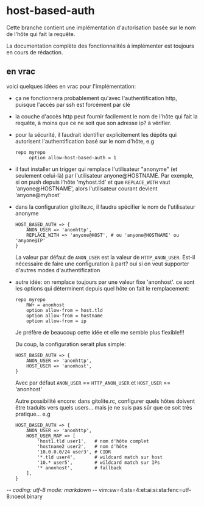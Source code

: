 # host-based-auth

Cette branche contient une implémentation d'autorisation basée sur le nom de
l'hôte qui fait la requête.

La documentation complète des fonctionnalités à implémenter est toujours en
cours de rédaction.

## en vrac

voici quelques idées en vrac pour l'implémentation:

* ça ne fonctionnera probablement qu'avec l'authentification http, puisque
  l'accès par ssh est forcément par clé

* la couche d'accès http peut fournir facilement le nom de l'hôte qui fait la
  requête, à moins que ce ne soit que son adresse ip? à vérifier.

* pour la sécurité, il faudrait identifier explicitement les dépôts qui
  autorisent l'authentification basé sur le nom d'hôte, e.g

    ~~~
    repo myrepo
         option allow-host-based-auth = 1
    ~~~

* il faut installer un trigger qui remplace l'utilisateur "anonyme" (et
  seulement celui-là) par l'utilisateur anyone@HOSTNAME. Par exemple, si on push
  depuis l'hôte 'myhost.tld' et que `REPLACE_WITH` vaut 'anyone@HOSTNAME', alors
  l'utilisateur courant devient 'anyone@myhost'

* dans la configuration gitolite.rc, il faudra spécifier le nom de l'utilisateur
  anonyme

    ~~~
    HOST_BASED_AUTH => {
        ANON_USER => 'anonhttp',
        REPLACE_WITH => 'anyone@HOST', # ou 'anyone@HOSTNAME' ou 'anyone@IP'
    }
    ~~~

  La valeur par défaut de `ANON_USER` est la valeur de `HTTP_ANON_USER`. Est-il
  nécessaire de faire une configuration à part? oui si on veut supporter
  d'autres modes d'authentification

* autre idée: on remplace toujours par une valeur fixe 'anonhost'. ce sont les
  options qui déterminent depuis quel hôte on fait le remplacement:

    ~~~
    repo myrepo
        RW+ = anonhost
        option allow-from = host.tld
        option allow-from = hostname
        option allow-from = ip
    ~~~

  Je préfère de beaucoup cette idée et elle me semble plus flexible!!!

  Du coup, la configuration serait plus simple:

    ~~~
    HOST_BASED_AUTH => {
        ANON_USER => 'anonhttp',
        HOST_USER => 'anonhost',
    }
    ~~~

  Avec par défaut `ANON_USER` == `HTTP_ANON_USER` et `HOST_USER` == 'anonhost'

  Autre possibilité encore: dans gitolite.rc, configurer quels hôtes doivent
  être traduits vers quels users... mais je ne suis pas sûr que ce soit très
  pratique... e.g

    ~~~
    HOST_BASED_AUTH => {
        ANON_USER => 'anonhttp',
        HOST_USER_MAP => [
            'host1.tld user1',   # nom d'hôte complet
            'hostname2 user2',   # nom d'hôte
            '10.0.0.0/24 user3', # CIDR
            '*.tld user4',       # wildcard match sur host
            '10.* user5',        # wildcard match sur IPs
            '* anonhost',        # fallback
        ],
    }
    ~~~
  

-*- coding: utf-8 mode: markdown -*- vim:sw=4:sts=4:et:ai:si:sta:fenc=utf-8:noeol:binary